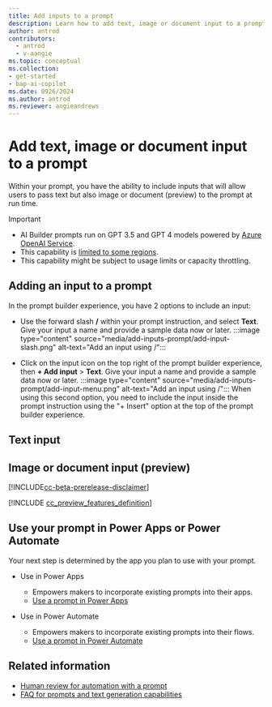 ```yaml
---
title: Add inputs to a prompt
description: Learn how to add text, image or document input to a prompt.
author: antrod
contributors:
  - antrod
  - v-aangie
ms.topic: conceptual
ms.collection: 
- get-started
- bap-ai-copilot
ms.date: 0926/2024
ms.author: antrod
ms.reviewer: angieandrews
---
```


# Add text, image or document input to a prompt
Within your prompt, you have the ability to include inputs that will allow users to pass text but also image or document (preview) to the prompt at run time.


> [!IMPORTANT]
> - AI Builder prompts run on GPT 3.5 and GPT 4 models powered by [Azure OpenAI Service](/azure/ai-services/openai/whats-new).
> - This capability is [limited to some regions](availability-region.md#prompts).
> - This capability might be subject to usage limits or capacity throttling.

## Adding an input to a prompt
In the prompt builder experience, you have 2 options to include an input:

- Use the forward slash **/** within your prompt instruction, and select **Text**. Give your input a name and provide a sample data now or later.
:::image type="content" source="media/add-inputs-prompt/add-input-slash.png" alt-text="Add an input using /":::

- Click on the input icon on the top right of the prompt builder experience, then **+ Add input** > **Text**. Give your input a name and provide a sample data now or later.
:::image type="content" source="media/add-inputs-prompt/add-input-menu.png" alt-text="Add an input using /":::
When using this second option, you need to include the input inside the prompt instruction using the "+ Insert" option at the top of the prompt builder experience.


## Text input

## Image or document input (preview)
[!INCLUDE[cc-beta-prerelease-disclaimer](./includes/cc-beta-prerelease-disclaimer.md)]


[!INCLUDE [cc_preview_features_definition](./includes/cc-preview-features-definition.md)]


## Use your prompt in Power Apps or Power Automate

Your next step is determined by the app you plan to use with your prompt.

- Use in Power Apps
  - Empowers makers to incorporate existing prompts into their apps.
  - [Use a prompt in Power Apps](use-a-custom-prompt-in-app.md)

- Use in Power Automate
  - Empowers makers to incorporate existing prompts into their flows.
  - [Use a prompt in Power Automate](use-a-custom-prompt-in-flow.md)

## Related information

- [Human review for automation with a prompt](azure-openai-human-review.md)
- [FAQ for prompts and text generation capabilities](faqs-text-generation.md)
